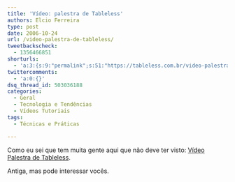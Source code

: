 ```yaml
---
title: 'Vídeo: palestra de Tableless'
authors: Elcio Ferreira
type: post
date: 2006-10-24
url: /video-palestra-de-tableless/
tweetbackscheck:
  - 1356466851
shorturls:
  - 'a:3:{s:9:"permalink";s:51:"https://tableless.com.br/video-palestra-de-tableless";s:7:"tinyurl";s:26:"https://tinyurl.com/44zs6b6";s:4:"isgd";s:19:"https://is.gd/LXmP1B";}'
twittercomments:
  - 'a:0:{}'
dsq_thread_id: 503036188
categories:
  - Geral
  - Tecnologia e Tendências
  - Vídeos Tutoriais
tags:
  - Técnicas e Práticas

---
```

Como eu sei que tem muita gente aqui que não deve ter visto: [Vídeo Palestra de Tableless][1].

Antiga, mas pode interessar vocês.

 [1]: https://blog.elcio.com.br/video-palestra-de-tableless-cara-isso-e-que-e-hospedagem/